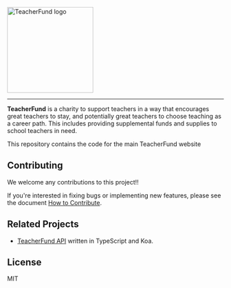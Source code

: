 <div>
  <img alt="TeacherFund logo" src="https://github.com/teacherfund/TeacherFund_next/raw/master/static/images/Logo.png" width="200px">
</div>

<hr />

**TeacherFund** is a charity to support teachers in a way that encourages great teachers to stay, and potentially great teachers to choose teaching as a career path. This includes providing supplemental funds and supplies to school teachers in need.

This repository contains the code for the main TeacherFund website

## Contributing
We welcome any contributions to this project!!

If you're interested in fixing bugs or implementing new features, please see the document [How to Contribute](https://github.com/teacherfund/TeacherFund_next/blob/master/CONTRIBUTING.md).

## Related Projects
- [TeacherFund API](https://github.com/teacherfund/api) written in TypeScript and Koa.

## License
MIT

